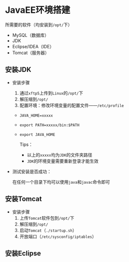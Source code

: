# JavaEE环境搭建

  所需要的软件（均安装到`/opt/`下）
  * MySQL（数据库）
  * JDK
  * Eclipse/IDEA（IDE）
  * Tomcat（服务器）

## 安装JDK
  * 安装步骤
    1. 通过`xftp5`上传到`Linux`的`/opt/`下
    2. 解压缩到`/opt/`
    3. 配置环境：修改环境变量的配置文件——`/etc/profile`
      * `JAVA_HOME=xxxxx`
      * `export PATH=xxxxx/bin:$PATH`
      * `export JAVA_HOME`
        
        Tips：
        * 以上的`xxxxx`均为`JDK`的文件夹路径
        * `JDK`的环境变量需要重新登录才能生效
        
  * 测试安装是否成功：
    
    在任何一个目录下均可以使用`java`和`javac`命令即可
    
## 安装Tomcat
  * 安装步骤
    1. 上传`Tomcat`软件包到`/opt/`下
    2. 解压缩到`/opt/`
    3. 启动`Tomcat`（`./startup.sh`）
    4. 开放端口（`/etc/sysconfig/iptables`）

## 安装Eclipse